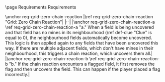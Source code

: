 \page Requirements Requirements

\anchor req-grid-zero-chain-reaction
|\ref req-grid-zero-chain-reaction "Grid: Zero Chain Reaction"|
|:-|
|\anchor req-grid-zero-chain-reaction-a \ref req-grid-zero-chain-reaction-a "a." When a field is being uncovered and that field has no mines in its neighbourhood (\ref def-clue "Clue" is equal to 0), the neighbourhood fields automatically become uncovered. This logic is then applied again to any fields that have been uncovered this way. If there are multiple adjacent fields, which don't have mines in their neighbourhood, this triggers a chain reaction, which uncovers them all.|
|\anchor req-grid-zero-chain-reaction-b \ref req-grid-zero-chain-reaction-b "b." If the chain reaction encounters a flagged field, it first removes the flag and then uncovers the field. This can happen if the player placed a flag incorrectly.|
